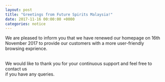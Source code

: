 ```yaml
---
layout: post
title: "Greetings from Future Spirits Malaysia!"
date: 2017-11-16 00:00:00 +0000
categories: notice
---
```

We are pleased to inform you that we have renewed our homepage on 16th November 2017 
to provide our customers with a more user-friendly browsing exprience. <br><br>
 
We would like to thank you for your continuous support and feel free to contact us  
if you have any queries.
